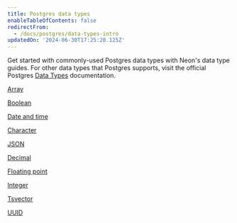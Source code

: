 ```yaml
---
title: Postgres data types
enableTableOfContents: false
redirectFrom:
  - /docs/postgres/data-types-intro
updatedOn: '2024-06-30T17:25:28.125Z'
---
```


Get started with commonly-used Postgres data types with Neon's data type guides. For other data types that Postgres supports, visit the official Postgres [Data Types](https://www.postgresql.org/docs/current/datatype.html) documentation.

<DetailIconCards>

<a href="/docs/data-types/array" description="Manage collections of elements using arrays" icon="app-store" icon="app-store">Array</a>

<a href="/docs/data-types/boolean" description="Represent truth values in Postgres" icon="app-store" icon="app-store">Boolean</a>

<a href="/docs/data-types/date-and-time" description="Work with date and time values in Postgres" icon="app-store" icon="app-store">Date and time</a>

<a href="/docs/data-types/character" description="Work with text data in Postgres" icon="app-store" icon="app-store">Character</a>

<a href="/docs/pdata-types/json" description="Model JSON data in Postgres" icon="app-store" icon="app-store">JSON</a>

<a href="/docs/data-types/decimal" description="Work with exact numerical values in Postgres" icon="app-store" icon="app-store">Decimal</a>

<a href="/docs/data-types/floating-point" description="Work with float values in Postgres" icon="app-store" icon="app-store">Floating point</a>

<a href="/docs/data-types/integer" description="Work with integers in Postgres" icon="app-store" icon="app-store">Integer</a>

<a href="/docs/data-types/tsvector" description="Optimize full-text search in Postgres with the tsvector data type" icon="app-store" icon="app-store">Tsvector</a>

<a href="/docs/data-types/uuid" description="Work with UUIDs in Postgres" icon="app-store" icon="app-store">UUID</a>

</DetailIconCards>
